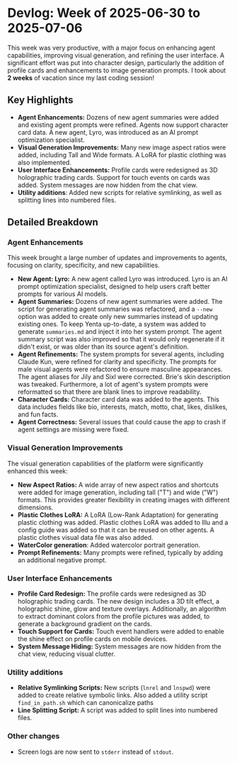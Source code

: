 # Devlog: Week of 2025-06-30 to 2025-07-06

This week was very productive, with a major focus on enhancing agent capabilities, improving visual generation, and refining the user interface. A significant effort was put into character design, particularly the addition of profile cards and enhancements to image generation prompts. I took about **2 weeks** of vacation since my last coding session!

## Key Highlights

*   **Agent Enhancements:** Dozens of new agent summaries were added and existing agent prompts were refined. Agents now support character card data. A new agent, Lyro, was introduced as an AI prompt optimization specialist.
*   **Visual Generation Improvements:**  Many new image aspect ratios were added, including Tall and Wide formats. A LoRA for plastic clothing was also implemented.
*   **User Interface Enhancements:** Profile cards were redesigned as 3D holographic trading cards. Support for touch events on cards was added. System messages are now hidden from the chat view.
*   **Utility additions**: Added new scripts for relative symlinking, as well as splitting lines into numbered files.

## Detailed Breakdown

### Agent Enhancements

This week brought a large number of updates and improvements to agents, focusing on clarity, specificity, and new capabilities.

*   **New Agent: Lyro:** A new agent called Lyro was introduced. Lyro is an AI prompt optimization specialist, designed to help users craft better prompts for various AI models.
*   **Agent Summaries:** Dozens of new agent summaries were added. The script for generating agent summaries was refactored, and a `--new` option was added to create only new summaries instead of updating existing ones. To keep Yenta up-to-date, a system was added to generate `summaries.md` and inject it into her system prompt. The agent summary script was also improved so that it would only regenerate if it didn't exist, or was older than its source agent's definition.
*   **Agent Refinements:** The system prompts for several agents, including Claude Kun, were refined for clarity and specificity. The prompts for male visual agents were refactored to ensure masculine appearances. The agent aliases for Jily and Sixl were corrected. Brie's skin description was tweaked. Furthermore, a lot of agent's system prompts were reformatted so that there are blank lines to improve readability.
*   **Character Cards:** Character card data was added to the agents. This data includes fields like bio, interests, match, motto, chat, likes, dislikes, and fun facts.
*   **Agent Correctness:** Several issues that could cause the app to crash if agent settings are missing were fixed.

### Visual Generation Improvements

The visual generation capabilities of the platform were significantly enhanced this week:

*   **New Aspect Ratios:** A wide array of new aspect ratios and shortcuts were added for image generation, including tall ("T") and wide ("W") formats. This provides greater flexibility in creating images with different dimensions.
*   **Plastic Clothes LoRA:** A LoRA (Low-Rank Adaptation) for generating plastic clothing was added. Plastic clothes LoRA was added to Illu and a config guide was added so that it can be reused on other agents. A plastic clothes visual data file was also added.
*   **WaterColor generation**: Added watercolor portrait generation.
*   **Prompt Refinements:** Many prompts were refined, typically by adding an additional negative prompt.

### User Interface Enhancements

*   **Profile Card Redesign:** The profile cards were redesigned as 3D holographic trading cards. The new design includes a 3D tilt effect, a holographic shine, glow and texture overlays. Additionally, an algorithm to extract dominant colors from the profile pictures was added, to generate a background gradient on the cards.
*   **Touch Support for Cards:** Touch event handlers were added to enable the shine effect on profile cards on mobile devices.
*   **System Message Hiding:** System messages are now hidden from the chat view, reducing visual clutter.

### Utility additions

*   **Relative Symlinking Scripts:** New scripts (`lnrel` and `lnspwd`) were added to create relative symbolic links. Also added a utility script `find_in_path.sh` which can canonicalize paths
*   **Line Splitting Script:** A script was added to split lines into numbered files.

### Other changes

*   Screen logs are now sent to `stderr` instead of `stdout`.
